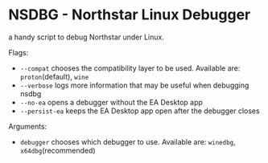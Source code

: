 # NSDBG - Northstar Linux Debugger
a handy script to debug Northstar under Linux.

Flags:
- `--compat` chooses the compatibility layer to be used. Available are: `proton`(default), `wine`
- `--verbose` logs more information that may be useful when debugging nsdbg
- `--no-ea` opens a debugger without the EA Desktop app
- `--persist-ea` keeps the EA Desktop app open after the debugger closes

Arguments:
- `debugger` chooses which debugger to use. Available are: `winedbg`, `x64dbg`(recommended)
